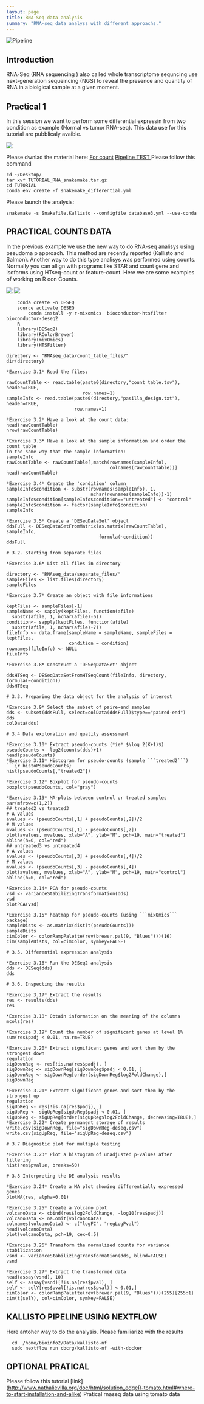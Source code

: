 ```yaml
---
layout: page
title: RNA-Seq data analysis
summary: "RNA-seq data analyss with different approachs."
---
```


![Pipeline]({{site.url}}/images/pipeline.jpg)

## Introduction

RNA-Seq (RNA sequencing ) also called whole transcriptome sequncing  use next-generation sequeincing (NGS)  to reveal the presence and quantity of RNA in a biolgical sample at a given moment.


## Practical 1

In this session we want to perform some differential expressin from two condition as example (Normal vs tumor RNA-seq). This data use for this tutorial are pubblicaly avaible.

<img src="{{site.url}}/images/RNA.png" >

Please dwnlad the material here:
   [For count](https://drive.google.com/open?id=1J83O3PhphrskU1Aytke3L7TCIyRm4phQ)
   [Pipeline TEST ](https://drive.google.com/file/d/1ywFJ9OyKn0Bo9AhxX2nUuKC3Fr4wLdL6/view?usp=sharing)
Please follow this  command

    cd ~/Desktop/
    tar xvf TUTORIAL_RNA_snakemake.tar.gz
    cd TUTORIAL
    conda env create -f snakemake_differential.yml
    


Please launch the analysis:


    snakemake -s Snakefile.Kallisto --configfile database3.yml --use-conda

## PRACTICAL COUNTS DATA

In the previous example we use the new way to do RNA-seq analisys using pseudoma
p approach. This method are recently reported (Kallisto and Salmon).
Another way to do this type analisys  was performed using  counts. Normally you
can allign with programs like STAR and count gene and isoforms using HTseq-count
 or feature-count.
Here we are some examples of working on R oon Counts.

<img src="{{site.url}}/images/featurecount.png" >
<img src="{{site.url}}/images/htseq_count.png" >




```	
   	conda create -n DESEQ
   	source activate DESEQ
    	conda install -y r-mixomics  bioconductor-htsfilter bioconductor-deseq2
   	R
	library(DESeq2)
	library(RColorBrewer)
	library(mixOmics)
	library(HTSFilter) 
	
directory <- "RNAseq_data/count_table_files/"
dir(directory)

*Exercise 3.1* Read the files:

rawCountTable <- read.table(paste0(directory,"count_table.tsv"), header=TRUE,
                            row.names=1)
sampleInfo <- read.table(paste0(directory,"pasilla_design.txt"), header=TRUE,
                         row.names=1)

*Exercise 3.2* Have a look at the count data:
head(rawCountTable)
nrow(rawCountTable)

*Exercise 3.3* Have a look at the sample information and order the count table
in the same way that the sample information:
sampleInfo
rawCountTable <- rawCountTable[,match(rownames(sampleInfo),
                                      colnames(rawCountTable))]
head(rawCountTable)

*Exercise 3.4* Create the 'condition' column
sampleInfo$condition <- substr(rownames(sampleInfo), 1,
                               nchar(rownames(sampleInfo))-1)
sampleInfo$condition[sampleInfo$condition=="untreated"] <- "control"
sampleInfo$condition <- factor(sampleInfo$condition)
sampleInfo

*Exercise 3.5* Create a 'DESeqDataSet' object
ddsFull <- DESeqDataSetFromMatrix(as.matrix(rawCountTable), sampleInfo,
                                  formula(~condition))
ddsFull

# 3.2. Starting from separate files

*Exercise 3.6* List all files in directory

directory <- "RNAseq_data/separate_files/"
sampleFiles <- list.files(directory)
sampleFiles

*Exercise 3.7* Create an object with file informations

keptFiles <- sampleFiles[-1]
sampleName <- sapply(keptFiles, function(afile)
  substr(afile, 1, nchar(afile)-6))
condition<- sapply(keptFiles, function(afile) 
  substr(afile, 1, nchar(afile)-7))
fileInfo <- data.frame(sampleName = sampleName, sampleFiles = keptFiles,
                       condition = condition)
rownames(fileInfo) <- NULL
fileInfo

*Exercise 3.8* Construct a 'DESeqDataSet' object

ddsHTSeq <- DESeqDataSetFromHTSeqCount(fileInfo, directory, formula(~condition))
ddsHTSeq

# 3.3. Preparing the data object for the analysis of interest

*Exercise 3.9* Select the subset of paire-end samples
dds <- subset(ddsFull, select=colData(ddsFull)$type=="paired-end")
dds
colData(dds)

# 3.4 Data exploration and quality assessment

*Exercise 3.10* Extract pseudo-counts (*ie* $\log_2(K+1)$) 
pseudoCounts <- log2(counts(dds)+1)
head(pseudoCounts)
*Exercise 3.11* Histogram for pseudo-counts (sample ```treated2```)
```{r histoPseudoCounts}
hist(pseudoCounts[,"treated2"])

*Exercise 3.12* Boxplot for pseudo-counts
boxplot(pseudoCounts, col="gray")

*Exercise 3.13* MA-plots between control or treated samples
par(mfrow=c(1,2))
## treated2 vs treated3
# A values
avalues <- (pseudoCounts[,1] + pseudoCounts[,2])/2
# M values
mvalues <- (pseudoCounts[,1] - pseudoCounts[,2])
plot(avalues, mvalues, xlab="A", ylab="M", pch=19, main="treated")
abline(h=0, col="red")
## untreated3 vs untreated4
# A values
avalues <- (pseudoCounts[,3] + pseudoCounts[,4])/2
# M values
mvalues <- (pseudoCounts[,3] - pseudoCounts[,4])
plot(avalues, mvalues, xlab="A", ylab="M", pch=19, main="control")
abline(h=0, col="red")

*Exercise 3.14* PCA for pseudo-counts
vsd <- varianceStabilizingTransformation(dds)
vsd
plotPCA(vsd)

*Exercise 3.15* heatmap for pseudo-counts (using ```mixOmics``` package)
sampleDists <- as.matrix(dist(t(pseudoCounts)))
sampleDists
cimColor <- colorRampPalette(rev(brewer.pal(9, "Blues")))(16)
cim(sampleDists, col=cimColor, symkey=FALSE)

# 3.5. Differential expression analysis

*Exercise 3.16* Run the DESeq2 analysis
dds <- DESeq(dds)
dds

# 3.6. Inspecting the results

*Exercise 3.17* Extract the results
res <- results(dds)
res

*Exercise 3.18* Obtain information on the meaning of the columns
mcols(res)

*Exercise 3.19* Count the number of significant genes at level 1%
sum(res$padj < 0.01, na.rm=TRUE)

*Exercise 3.20* Extract significant genes and sort them by the strongest down
regulation
sigDownReg <- res[!is.na(res$padj), ]
sigDownReg <- sigDownReg[sigDownReg$padj < 0.01, ]
sigDownReg <- sigDownReg[order(sigDownReg$log2FoldChange),]
sigDownReg

*Exercise 3.21* Extract significant genes and sort them by the strongest up
regulation
sigUpReg <- res[!is.na(res$padj), ]
sigUpReg <- sigUpReg[sigUpReg$padj < 0.01, ]
sigUpReg <- sigUpReg[order(sigUpReg$log2FoldChange, decreasing=TRUE),]
*Exercise 3.22* Create permanent storage of results
write.csv(sigDownReg, file="sigDownReg-deseq.csv")
write.csv(sigUpReg, file="sigUpReg-deseq.csv")

# 3.7 Diagnostic plot for multiple testing

*Exercise 3.23* Plot a histogram of unadjusted p-values after filtering
hist(res$pvalue, breaks=50)

# 3.8 Interpreting the DE analysis results

*Exercise 3.24* Create a MA plot showing differentially expressed genes
plotMA(res, alpha=0.01)

*Exercise 3.25* Create a Volcano plot
volcanoData <- cbind(res$log2FoldChange, -log10(res$padj))
volcanoData <- na.omit(volcanoData)
colnames(volcanoData) <- c("logFC", "negLogPval")
head(volcanoData)
plot(volcanoData, pch=19, cex=0.5)

*Exercise 3.26* Transform the normalized counts for variance stabilization
vsnd <- varianceStabilizingTransformation(dds, blind=FALSE)
vsnd

*Exercise 3.27* Extract the transformed data
head(assay(vsnd), 10)
selY <- assay(vsnd)[!is.na(res$pval), ]
selY <- selY[res$pval[!is.na(res$pval)] < 0.01,]
cimColor <- colorRampPalette(rev(brewer.pal(9, "Blues")))(255)[255:1]
cim(t(selY), col=cimColor, symkey=FALSE)
```


## KALLISTO PIPELINE USING NEXTFLOW

Here antoher way to do the  analysis. Please familiarize with the results


```
  cd  /home/bioinfo2/Data/kallisto-nf 
  sudo nextflow run cbcrg/kallisto-nf -with-docker
```



## OPTIONAL PRATICAL

Please follow this tutorial [link] (http://www.nathalievilla.org/doc/html/solution_edgeR-tomato.html#where-to-start-installation-and-alike) Pratical rnaseq data using tomato data






